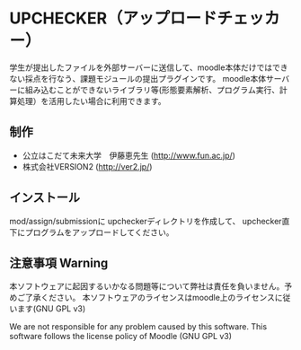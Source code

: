 ﻿# UPCHECKER（アップロードチェッカー）
学生が提出したファイルを外部サーバーに送信して、moodle本体だけではできない採点を行なう、課題モジュールの提出プラグインです。
moodle本体サーバーに組み込むことができないライブラリ等(形態要素解析、プログラム実行、計算処理）を活用したい場合に利用できます。

## 制作

- 公立はこだて未来大学　伊藤恵先生 (http://www.fun.ac.jp/)
- 株式会社VERSION2 (http://ver2.jp/)

## インストール

mod/assign/submissionに upcheckerディレクトリを作成して、
upchecker直下にプログラムをアップロードしてください。

## 注意事項 Warning

本ソフトウェアに起因するいかなる問題等について弊社は責任を負いません。予めご了承ください。 本ソフトウェアのライセンスはmoodle上のライセンスに従います(GNU GPL v3)

We are not responsible for any problem caused by this software. This software follows the license policy of Moodle (GNU GPL v3)
